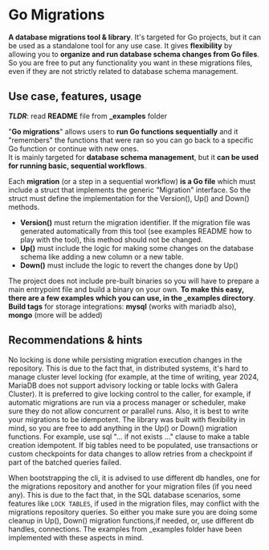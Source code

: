 # Go Migrations

**A database migrations tool & library**. It's targeted for Go projects, but it can be used as a 
standalone tool for any use case. It gives **flexibility** by allowing you to **organize and run 
database schema changes from Go files**.
So you are free to put any functionality you want in 
these migrations files, even if they are not strictly related to database schema management.  

## Use case, features, usage  
  
_**TLDR**_: read **README** file from **_examples** folder  

"**Go migrations**" allows users to **run Go functions sequentially** and it "remembers" the functions
that were ran so you can go back to a specific Go function or continue with new ones.  
It is mainly targeted for **database schema management**, but it **can be used for running basic, 
sequential workflows**.  
  
Each **migration** (or a step in a sequential workflow) **is a Go file** which must include a struct 
that implements the generic "Migration" interface. So the struct must define the implementation 
for the Version(), Up() and Down() methods.  
- **Version()** must return the migration identifier. If the migration file was generated 
  automatically from this tool (see examples README how to play with the tool), this method 
  should not be changed.  
- **Up()** must include the logic for making some changes on the database schema like adding a new 
  column or a new table.  
- **Down()** must include the logic to revert the changes done by Up()  
  
The project does not include pre-built binaries so you will have to prepare a main entrypoint 
file and build a binary on your own. **To make this easy, there are a few examples which you can 
use, in the _examples directory**.  
**Build tags** for storage integrations: **mysql** (works with mariadb also), **mongo** (more 
will be added)
  
## Recommendations & hints  

No locking is done while persisting migration execution changes in the repository.
This is due to the fact that, in distributed systems, it's hard to manage cluster level
locking (for example, at the time of writing, year 2024, MariaDB does not support advisory locking or table locks with Galera Cluster).
It is preferred to give locking control to the caller, for example, if automatic migrations
are run via a process manager or scheduler, make sure they do not allow concurrent or parallel
runs.
Also, it is best to write your migrations to be idempotent.
The library was built with flexibility in mind, so you are free to add anything in the
Up() or Down() migration functions. For example, use sql "... if not exists ..." clause to make
a table creation idempotent. If big tables need to be populated, use transactions or custom
checkpoints for data changes to allow retries from a checkpoint if part of the batched queries
failed.  

When bootstrapping the cli, it is advised to use different db handles, one for the migrations
repository and another for your migration files (if you need any). This is due to the fact that,
in the SQL database scenarios, some features like `LOCK TABLES`, if used in the migration files, 
may conflict with the migrations repository queries. So either you make sure you are doing some 
cleanup in Up(), Down() migration functions,if needed, or, use different db handles, connections.
The examples from _examples folder have been implemented with these aspects in mind.